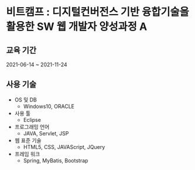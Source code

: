 # 비트캠프 : 디지털컨버전스 기반 융합기술을 활용한 SW 웹 개발자 양성과정 A
## 교육 기간
2021-06-14 ~ 2021-11-24
## 사용 기술
* OS 및 DB
  * Windows10, ORACLE
* 사용 툴
  * Eclipse
* 프로그래밍 언어
  * JAVA, Servlet, JSP
* 웹 표준 기술
  * HTML5, CSS, JAVAScript, JQuery
* 프레임 워크
  *  Spring, MyBatis, Bootstrap
